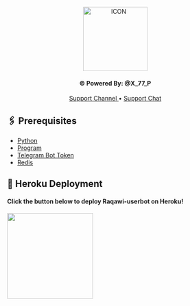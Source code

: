 
<p align="center"><img src="https://telegra.ph/file/597ebd26b8add6d224bc1.jpg" alt="ICON" width="150" height="150"/></p>

<h4 align="center">
    ©️ Powered By: @X_77_P
</h4>
<p align="center">
    <a href="https://t.me/X_77_P"> Support Channel </a> •
    <a href="https://t.me/alcoontorol"> Support Chat </a> 
</p>
    

## 🖇 Prerequisites

- [Python](https://www.python.org/)
- [Program](https://docs.pyrogram.org/)
- [Telegram Bot Token](https://t.me/botfather)
- [Redis](https://redislabs.com)

## 🚀 Heroku Deployment

<h4>Click the button below to deploy Raqawi-userbot on Heroku!</h4>    
<a href="https://dashboard.heroku.com/new?template=https://github.com/dev-Raqawi/userbot"><img src="https://img.shields.io/badge/Deploy%20To%20Heroku-blueviolet?style=for-the-badge&logo=heroku" width="200""/></a>
